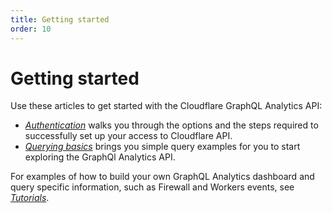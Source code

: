 ```yaml
---
title: Getting started
order: 10
---
```


# Getting started

Use these articles to get started with the Cloudflare GraphQL Analytics API:

* [_Authentication_](/graphql-api/getting-started/authentication) walks you through the options and the steps required to successfully set up your access to Cloudflare API.
* [_Querying basics_](/graphql-api/getting-started/querying-basics) brings you simple query examples for you to start exploring the GraphQl Analytics API.

For examples of how to build your own GraphQL Analytics dashboard and query specific information, such as Firewall and Workers events, see [_Tutorials_](/graphql-api/tutorials).


